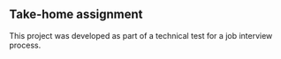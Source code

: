 ## Take-home assignment

This project was developed as part of a technical test for a job interview process.